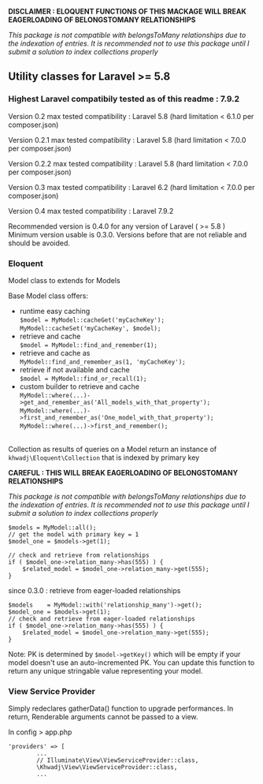 
**DISCLAIMER : ELOQUENT FUNCTIONS OF THIS MACKAGE WILL BREAK EAGERLOADING OF BELONGSTOMANY RELATIONSHIPS**

*This package is not compatible with belongsToMany relationships due to the indexation of entries. It is recommended not to use this package until I submit a solution to index collections properly*


## Utility classes for Laravel >= 5.8 
### Highest Laravel compatibily tested as of this readme : 7.9.2

Version 0.2   max tested compatibility : Laravel 5.8 (hard limitation < 6.1.0 per composer.json)

Version 0.2.1 max tested compatibility : Laravel 5.8 (hard limitation < 7.0.0 per composer.json)

Version 0.2.2 max tested compatibility : Laravel 5.8 (hard limitation < 7.0.0 per composer.json)

Version 0.3   max tested compatibility : Laravel 6.2 (hard limitation < 7.0.0 per composer.json)

Version 0.4   max tested compatibility : Laravel 7.9.2



Recommended version is 0.4.0 for any version of Laravel ( >= 5.8 )
Minimum version usable is 0.3.0. Versions before that are not reliable and should be avoided.

### Eloquent

Model class to extends for Models

Base Model class offers:
- runtime easy caching 
<br>`$model = MyModel::cacheGet('myCacheKey');`  
`MyModel::cacheSet('myCacheKey', $model);`  
- retrieve and cache 
<br>`$model = MyModel::find_and_remember(1);`
- retrieve and cache as 
<br>`MyModel::find_and_remember_as(1, 'myCacheKey');`
- retrieve if not available and cache 
<br>`$model = MyModel::find_or_recall(1);`
- custom builder to retrieve and cache
<br> `MyModel::where(...)->get_and_remember_as('All_models_with_that_property');`
<br> `MyModel::where(...)->first_and_remember_as('One_model_with_that_property');`
<br> `MyModel::where(...)->first_and_remember();`

<br>Collection as results of queries on a Model return an instance of `khwadj\Eloquent\Collection` that is indexed by primary key

**CAREFUL : THIS WILL BREAK EAGERLOADING OF BELONGSTOMANY RELATIONSHIPS**

*This package is not compatible with belongsToMany relationships due to the indexation of entries. It is recommended not to use this package until I submit a solution to index collections properly*


```
$models = MyModel::all();
// get the model with primary key = 1
$model_one = $models->get(1);

// check and retrieve from relationships
if ( $model_one->relation_many->has(555) ) {
    $related_model = $model_one->relation_many->get(555);
}
```

since 0.3.0 : retrieve from eager-loaded relationships
```
$models    = MyModel::with('relationship_many')->get();
$model_one = $models->get(1);
// check and retrieve from eager-loaded relationships
if ( $model_one->relation_many->has(555) ) {
    $related_model = $model_one->relation_many->get(555);
}
```

Note: PK is determined by `$model->getKey()` which will be empty if your model doesn't use an auto-incremented PK. You can update this function to return any unique stringable value representing your model.

### View Service Provider

Simply redeclares gatherData() function to upgrade performances.
In return, Renderable arguments cannot be passed to a view.

In config > app.php

```
'providers' => [
        ...
        // Illuminate\View\ViewServiceProvider::class,
        \Khwadj\View\ViewServiceProvider::class,
        ...
```